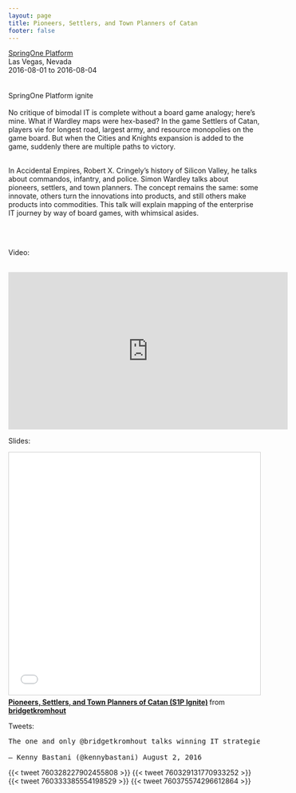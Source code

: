 ```yaml
---
layout: page
title: Pioneers, Settlers, and Town Planners of Catan
footer: false
---
```


<div class="views-field views-field-nothing">        <span class="field-content views-field-field-details"><a href="http://springoneplatform.io/">SpringOne Platform</a><br>Las Vegas, Nevada<br><span class="date-display-start">2016-08-01</span> to <span class="date-display-end">2016-08-04</span></span></div>
<br>
<br>
SpringOne Platform ignite
<br>
<br>
No critique of bimodal IT is complete without a board game analogy; here’s mine. What if Wardley maps were hex-based? In the game Settlers of Catan, players vie for longest road, largest army, and resource monopolies on the game board. But when the Cities and Knights expansion is added to the game, suddenly there are multiple paths to victory.
<br>
<br>

In Accidental Empires, Robert X. Cringely’s history of Silicon Valley, he talks about commandos, infantry, and police. Simon Wardley talks about pioneers, settlers, and town planners. The concept remains the same: some innovate, others turn the innovations into products, and still others make products into commodities. This talk will explain mapping of the enterprise IT journey by way of board games, with whimsical asides.

<br>
<br>

Video:
<br>
<br>
<iframe width="560" height="315" src="https://www.youtube.com/embed/6ClPQtXrrgE?list=PLAdzTan_eSPQ1fuLSBhyB4eEZF7JQM0Mx" frameborder="0" allowfullscreen></iframe>


<br>


Slides:
<br>
<iframe src="//www.slideshare.net/slideshow/embed_code/key/22hiYja4sexpYX" width="595" height="485" frameborder="0" marginwidth="0" marginheight="0" scrolling="no" style="border:1px solid #CCC; border-width:1px; margin-bottom:5px; max-width: 100%;" allowfullscreen> </iframe> <div style="margin-bottom:5px"> <strong> <a href="//www.slideshare.net/bridgetkromhout/pioneers-settlers-and-town-planners-of-catan-s1p-ignite" title="Pioneers, Settlers, and Town Planners of Catan (S1P Ignite)" target="_blank">Pioneers, Settlers, and Town Planners of Catan (S1P Ignite)</a> </strong> from <strong><a target="_blank" href="//www.slideshare.net/bridgetkromhout">bridgetkromhout</a></strong> </div>


Tweets:
<br>
<pre>
The one and only @bridgetkromhout talks winning IT strategies through the lens of Settlers of Catan #S1P pic.twitter.com/cV8GQhjGAN

— Kenny Bastani (@kennybastani) August 2, 2016
</pre>

{{< tweet 760328227902455808 >}}
{{< tweet 760329131770933252 >}}
{{< tweet 760333385554198529 >}}
{{< tweet 760375574296612864 >}}
